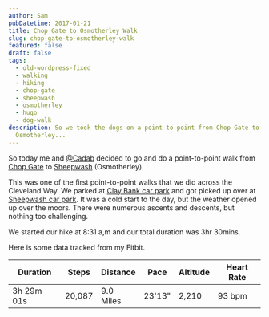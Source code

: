 ```yaml
---
author: Sam
pubDatetime: 2017-01-21
title: Chop Gate to Osmotherley Walk
slug: chop-gate-to-osmotherley-walk
featured: false
draft: false
tags:
  - old-wordpress-fixed
  - walking
  - hiking
  - chop-gate
  - sheepwash
  - osmotherley
  - hugo
  - dog-walk
description: So we took the dogs on a point-to-point from Chop Gate to Sheepwash
  Osmotherley...
---
```

So today me and [@Cadab](http://imjam.es) decided to go and do a point-to-point walk from [Chop Gate](https://en.wikipedia.org/wiki/Chop_Gate) to [Sheepwash](https://en.wikipedia.org/wiki/Sheepwash,_North_Yorkshire) (Osmotherley).

This was one of the first point-to-point walks that we did across the Cleveland Way. We parked at [Clay Bank car park](https://goo.gl/maps/bex6Ci45Ky42) and got picked up over at [Sheepwash car park](https://goo.gl/maps/g9RAMwJX6EN2). It was a cold start to the day, but the weather opened up over the moors. There were numerous ascents and descents, but nothing too challenging.

We started our hike at 8:31 a,m and our total duration was 3hr 30mins.

Here is some data tracked from my Fitbit.

| Duration | Steps | Distance | Pace | Altitude | Heart Rate |
| --- | --- | --- | --- | --- | --- |
| 3h 29m 01s | 20,087 | 9.0 Miles | 23'13" | 2,210 | 93 bpm |
